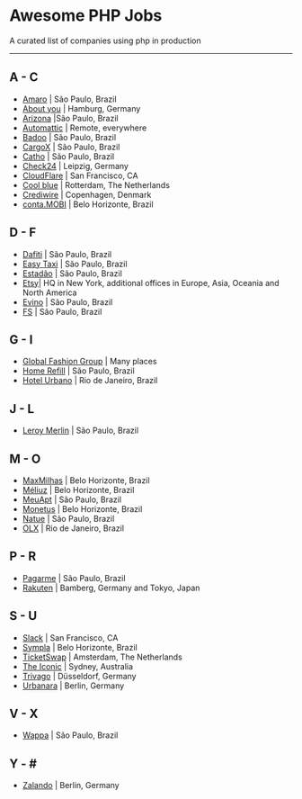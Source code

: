 # Awesome PHP Jobs
A curated list of companies using php in production 

---

## A - C
* [Amaro](https://about.amaro.com/jobs) | São Paulo, Brazil
* [About you](https://corporate.aboutyou.de/de/jobs) | Hamburg, Germany
* [Arizona](http://arizona.global) |São Paulo, Brazil
* [Automattic](https://automattic.com/work-with-us/) | Remote, everywhere
* [Badoo](https://team.badoo.com/jobs/all-positions/) | São Paulo, Brazil
* [CargoX](http://www.cargox.com.br) | São Paulo, Brazil
* [Catho](http://www.catho.com.br) | São Paulo, Brazil 
* [Check24](http://www.check24.de) | Leipzig, Germany
* [CloudFlare](https://www.cloudflare.com/careers/) | San Francisco, CA
* [Cool blue](https://www.careersatcoolblue.com/) | Rotterdam, The Netherlands
* [Crediwire](https://crediwire.com) | Copenhagen, Denmark
* [conta.MOBI](http://conta.mobi) | Belo Horizonte, Brazil

## D - F
* [Dafiti](https://www.dafiti.com.br) | São Paulo, Brazil
* [Easy Taxi](http://easytaxi.com.br) | São Paulo, Brazil
* [Estadão](http://estadao.com.br) | São Paulo, Brazil
* [Etsy](https://www.etsy.com/careers)| HQ in New York, additional offices in Europe, Asia, Oceania and North America
* [Evino](http://jobs.kenoby.com/evino) | São Paulo, Brazil 
* [FS](http://fs.com.br) | São Paulo, Brazil  

## G - I
* [Global Fashion Group](http://global-fashion-group.com/) | Many places
* [Home Refill](www.homerefill.com.br) | São Paulo, Brazil
* [Hotel Urbano](www.hotelurbano.com) | Rio de Janeiro, Brazil

## J - L
* [Leroy Merlin](http://leroymerlin.com.br) | São Paulo, Brazil 

## M - O
* [MaxMilhas](http://www.maxmilhas.com.br) | Belo Horizonte, Brazil
* [Méliuz](http://www.meliuz.com.br) | Belo Horizonte, Brazil
* [MeuApt](https://www.meuapt.com.br) | São Paulo, Brazil
* [Monetus](http://www.monetus.com.br) | Belo Horizonte, Brazil
* [Natue](http://www.natue.com.br) | São Paulo, Brazil
* [OLX](http://www.olx.com.br) | Rio de Janeiro, Brazil

## P - R
* [Pagarme](http://pagar.me) | São Paulo, Brazil
* [Rakuten](http://global.rakuten.com/en/) | Bamberg, Germany and Tokyo, Japan

## S - U
* [Slack](https://slack.com/jobs) | San Francisco, CA 
* [Sympla](http://www.sympla.com.br) | Belo Horizonte, Brazil
* [TicketSwap](https://ticketswap.homerun.co) | Amsterdam, The Netherlands
* [The Iconic](http://www.theiconic.com.au/opportunities/) | Sydney, Australia
* [Trivago](http://company.trivago.com/jobs) | Düsseldorf, Germany
* [Urbanara](https://careers.jobscore.com/careers/urbanara) | Berlin, Germany

## V - X
* [Wappa](https://br.linkedin.com/company/wappa-taxi/careers) | São Paulo, Brazil 
## Y - \#
* [Zalando](https://jobs.zalando.com) | Berlin, Germany
